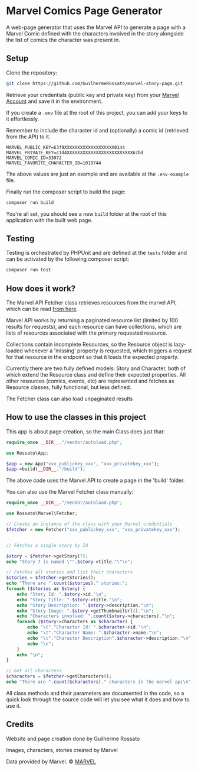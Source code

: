 # Marvel Comics Page Generator

A web-page generator that uses the Marvel API to generate a page with a Marvel Comic defined with the characters involved in the story alongside the list of comics the character was present in.

## Setup

Clone the repository:

```bash
git clone https://github.com/GuilhermeRossato/marvel-story-page.git
```

Retrieve your credentials (public key and private key) from your [Marvel Account](https://developer.marvel.com/account) and save it in the environment.

If you create a `.env` file at the root of this project, you can add your keys to it effortlessly.

Remember to include the character id and (optionally) a comic id (retrieved from the API) to it.

```env
MARVEL_PUBLIC_KEY=63f9XXXXXXXXXXXXXXXXXXX0144
MARVEL_PRIVATE_KEY=c1d4XXXXXXXXXXXXXXXXXXXXXXXXX67bd
MARVEL_COMIC_ID=33072
MARVEL_FAVORITE_CHARACTER_ID=1010744
```

The above values are just an example and are available at the `.env-example` file.

Finally run the composer script to build the page:

```bash
composer run build
```

You're all set, you should see a new `build` folder at the root of this application with the built web page.

## Testing

Testing is orchestrated by PHPUnit and are defined at the `tests` folder and can be activated by the following composer script:

```bash
composer run test
```

## How does it work?

The Marvel API Fetcher class retrieves resources from the marvel API, which can be read [from here](https://developer.marvel.com/docs).

Marvel API works by returning a paginated resource list (limited by 100 results for requests), and each resource can have collections, which are lists of resources associated with the primary requested resource.

Collections contain incomplete Resources, so the Resource object is lazy-loaded whenever a 'missing' property is requested, which triggers a request for that resource in the endpoint so that it loads the expected property.

Currently there are two fully defined models: Story and Character, both of which extend the Resource class and define their expected properties. All other resources (comics, events, etc) are represented and fetches as Resource classes, fully functional, but less defined.

The Fetcher class can also load unpaginated results

## How to use the classes in this project

This app is about page creation, so the main Class does just that:

```php
require_once __DIR__."/vendor/autoload.php";

use Rossato\App;

$app = new App("xxx_publickey_xxx", "xxx_privatekey_xxx");
$app->build(__DIR__."/build");
```

The above code uses the Marvel API to create a page in the 'build' folder.

You can also use the Marvel Fetcher class manually:

```php
require_once __DIR__."/vendor/autoload.php";

use Rossato\Marvel\Fetcher;

// Create an instance of the class with your Marvel credentials
$fetcher = new Fetcher("xxx_publickey_xxx", "xxx_privatekey_xxx");


// Fetches a single story by Id

$story = $fetcher->getStory(7);
echo "Story 7 is named \"".$story->title."\"\n";

// Fetches all stories and list their characters
$stories = $fetcher->getStories();
echo "There are ".count($stories)." stories:";
foreach ($stories as $story) {
    echo "Story Id: ".$story->id."\n";
    echo "Story Title: ".$story->title."\n";
    echo "Story Description: ".$story->description."\n";
    echo "Story Image: ".$story->getThumbnailUrl()."\n";
    echo "Characters involved: ".count($story->characters)."\n";
    foreach ($story->characters as $character) {
        echo "\t"."Character Id: ".$character->id."\n";
        echo "\t"."Character Name: ".$character->name."\n";
        echo "\t"."Character Description".$character->description."\n";
        echo "\n";
    }
    echo "\n";
}

// Get all characters
$characters = $fetcher->getCharacters();
echo "There are ".count($characters)." characters in the marvel api\n";

```

All class methods and their parameters are documented in the code, so a quick look through the source code will let you see what it does and how to use it.

## Credits

Website and page creation done by Guilherme Rossato

Images, characters, stories created by Marvel

Data provided by Marvel. © [MARVEL](http://marvel.com)

